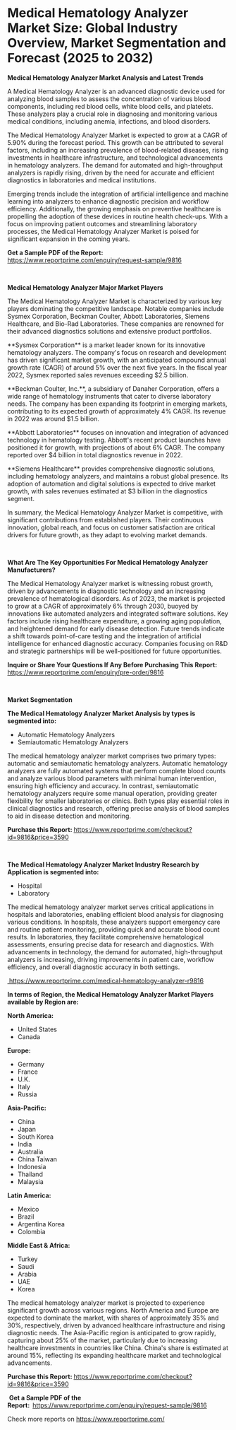 <p><h1>Medical Hematology Analyzer Market Size: Global Industry Overview, Market Segmentation and Forecast (2025 to 2032)</h1></p><p><strong>Medical Hematology Analyzer Market Analysis and Latest Trends</strong></p>
<p><p>A Medical Hematology Analyzer is an advanced diagnostic device used for analyzing blood samples to assess the concentration of various blood components, including red blood cells, white blood cells, and platelets. These analyzers play a crucial role in diagnosing and monitoring various medical conditions, including anemia, infections, and blood disorders.</p><p>The Medical Hematology Analyzer Market is expected to grow at a CAGR of 5.90% during the forecast period. This growth can be attributed to several factors, including an increasing prevalence of blood-related diseases, rising investments in healthcare infrastructure, and technological advancements in hematology analyzers. The demand for automated and high-throughput analyzers is rapidly rising, driven by the need for accurate and efficient diagnostics in laboratories and medical institutions.</p><p>Emerging trends include the integration of artificial intelligence and machine learning into analyzers to enhance diagnostic precision and workflow efficiency. Additionally, the growing emphasis on preventive healthcare is propelling the adoption of these devices in routine health check-ups. With a focus on improving patient outcomes and streamlining laboratory processes, the Medical Hematology Analyzer Market is poised for significant expansion in the coming years.</p></p>
<p><strong>Get a Sample PDF of the Report:&nbsp;</strong> <a href="https://www.reportprime.com/enquiry/request-sample/9816?utm_campaign=3312&utm_medium=2&utm_source=Github&utm_content=ia&utm_term=20032025&utm_id=medical-hematology-analyzer">https://www.reportprime.com/enquiry/request-sample/9816</a></p>
<p>&nbsp;</p>
<p><strong>Medical Hematology Analyzer Major Market Players</strong></p>
<p><p>The Medical Hematology Analyzer Market is characterized by various key players dominating the competitive landscape. Notable companies include Sysmex Corporation, Beckman Coulter, Abbott Laboratories, Siemens Healthcare, and Bio-Rad Laboratories. These companies are renowned for their advanced diagnostics solutions and extensive product portfolios.</p><p>**Sysmex Corporation** is a market leader known for its innovative hematology analyzers. The company's focus on research and development has driven significant market growth, with an anticipated compound annual growth rate (CAGR) of around 5% over the next five years. In the fiscal year 2022, Sysmex reported sales revenues exceeding $2.5 billion.</p><p>**Beckman Coulter, Inc.**, a subsidiary of Danaher Corporation, offers a wide range of hematology instruments that cater to diverse laboratory needs. The company has been expanding its footprint in emerging markets, contributing to its expected growth of approximately 4% CAGR. Its revenue in 2022 was around $1.5 billion.</p><p>**Abbott Laboratories** focuses on innovation and integration of advanced technology in hematology testing. Abbott's recent product launches have positioned it for growth, with projections of about 6% CAGR. The company reported over $4 billion in total diagnostics revenue in 2022.</p><p>**Siemens Healthcare** provides comprehensive diagnostic solutions, including hematology analyzers, and maintains a robust global presence. Its adoption of automation and digital solutions is expected to drive market growth, with sales revenues estimated at $3 billion in the diagnostics segment.</p><p>In summary, the Medical Hematology Analyzer Market is competitive, with significant contributions from established players. Their continuous innovation, global reach, and focus on customer satisfaction are critical drivers for future growth, as they adapt to evolving market demands.</p></p>
<p>&nbsp;</p>
<p><strong>What Are The Key Opportunities For Medical Hematology Analyzer Manufacturers?</strong></p>
<p><p>The Medical Hematology Analyzer market is witnessing robust growth, driven by advancements in diagnostic technology and an increasing prevalence of hematological disorders. As of 2023, the market is projected to grow at a CAGR of approximately 6% through 2030, buoyed by innovations like automated analyzers and integrated software solutions. Key factors include rising healthcare expenditure, a growing aging population, and heightened demand for early disease detection. Future trends indicate a shift towards point-of-care testing and the integration of artificial intelligence for enhanced diagnostic accuracy. Companies focusing on R&D and strategic partnerships will be well-positioned for future opportunities.</p></p>
<p><strong>Inquire or Share Your Questions If Any Before Purchasing This Report:</strong> <a href="https://www.reportprime.com/enquiry/pre-order/9816?utm_campaign=3312&utm_medium=2&utm_source=Github&utm_content=ia&utm_term=20032025&utm_id=medical-hematology-analyzer">https://www.reportprime.com/enquiry/pre-order/9816</a></p>
<p>&nbsp;</p>
<p><strong>Market Segmentation</strong></p>
<p><strong>The Medical Hematology Analyzer Market Analysis by types is segmented into:</strong></p>
<p><ul><li>Automatic Hematology Analyzers</li><li>Semiautomatic Hematology Analyzers</li></ul></p>
<p><p>The medical hematology analyzer market comprises two primary types: automatic and semiautomatic hematology analyzers. Automatic hematology analyzers are fully automated systems that perform complete blood counts and analyze various blood parameters with minimal human intervention, ensuring high efficiency and accuracy. In contrast, semiautomatic hematology analyzers require some manual operation, providing greater flexibility for smaller laboratories or clinics. Both types play essential roles in clinical diagnostics and research, offering precise analysis of blood samples to aid in disease detection and monitoring.</p></p>
<p><strong>Purchase this Report:&nbsp;</strong><a href="https://www.reportprime.com/checkout?id=9816&price=3590&utm_campaign=3312&utm_medium=2&utm_source=Github&utm_content=ia&utm_term=20032025&utm_id=medical-hematology-analyzer">https://www.reportprime.com/checkout?id=9816&price=3590</a></p>
<p>&nbsp;</p>
<p><strong>The Medical Hematology Analyzer Market Industry Research by Application is segmented into:</strong></p>
<p><ul><li>Hospital</li><li>Laboratory</li></ul></p>
<p><p>The medical hematology analyzer market serves critical applications in hospitals and laboratories, enabling efficient blood analysis for diagnosing various conditions. In hospitals, these analyzers support emergency care and routine patient monitoring, providing quick and accurate blood count results. In laboratories, they facilitate comprehensive hematological assessments, ensuring precise data for research and diagnostics. With advancements in technology, the demand for automated, high-throughput analyzers is increasing, driving improvements in patient care, workflow efficiency, and overall diagnostic accuracy in both settings.</p></p>
<p><a href="https://www.reportprime.com/medical-hematology-analyzer-r9816?utm_campaign=3312&utm_medium=2&utm_source=Github&utm_content=ia&utm_term=20032025&utm_id=medical-hematology-analyzer">&nbsp;https://www.reportprime.com/medical-hematology-analyzer-r9816</a></p>
<p><strong>In terms of Region, the Medical Hematology Analyzer Market Players available by Region are:</strong></p>
<p>
    <p> <strong> North America: </strong>
        <ul>
            <li>United States</li>
            <li>Canada</li>
        </ul>
        </p> 
    <p> <strong> Europe: </strong>
        <ul>
            <li>Germany</li>
            <li>France</li>
            <li>U.K.</li>
            <li>Italy</li>
            <li>Russia</li>
        </ul>
        </p> 
    <p> <strong> Asia-Pacific: </strong>
        <ul>
            <li>China</li>
            <li>Japan</li>
            <li>South Korea</li>
            <li>India</li>
            <li>Australia</li>
            <li>China Taiwan</li>
            <li>Indonesia</li>
            <li>Thailand</li>
            <li>Malaysia</li>
        </ul>
        </p> 
    <p> <strong> Latin America: </strong>
        <ul>
            <li>Mexico</li>
            <li>Brazil</li>
            <li>Argentina Korea</li>
            <li>Colombia</li>
        </ul>
        </p> 
    <p> <strong> Middle East & Africa: </strong>
        <ul>
            <li>Turkey</li>
            <li>Saudi</li>
            <li>Arabia</li>
            <li>UAE</li>
            <li>Korea</li>
        </ul>
    </p>
    </p>
<p><p>The medical hematology analyzer market is projected to experience significant growth across various regions. North America and Europe are expected to dominate the market, with shares of approximately 35% and 30%, respectively, driven by advanced healthcare infrastructure and rising diagnostic needs. The Asia-Pacific region is anticipated to grow rapidly, capturing about 25% of the market, particularly due to increasing healthcare investments in countries like China. China's share is estimated at around 15%, reflecting its expanding healthcare market and technological advancements.</p></p>
<p><strong>Purchase this Report: </strong><a href="https://www.reportprime.com/checkout?id=9816&price=3590&utm_campaign=3312&utm_medium=2&utm_source=Github&utm_content=ia&utm_term=20032025&utm_id=medical-hematology-analyzer">https://www.reportprime.com/checkout?id=9816&price=3590</a></p>
<p>&nbsp;<strong>Get a Sample PDF of the Report:&nbsp;&nbsp;</strong><a href="https://www.reportprime.com/enquiry/request-sample/9816?utm_campaign=3312&utm_medium=2&utm_source=Github&utm_content=ia&utm_term=20032025&utm_id=medical-hematology-analyzer">https://www.reportprime.com/enquiry/request-sample/9816</a></p>
<p><strong></strong></p>
<p>Check more reports on <a href="https://www.reportprime.com/?utm_campaign=3312&utm_medium=2&utm_source=Github&utm_content=ia&utm_term=20032025&utm_id=medical-hematology-analyzer">https://www.reportprime.com/</a></p>